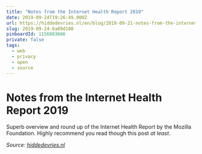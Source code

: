 ```yaml
---
title: "Notes from the Internet Health Report 2019"
date: 2019-09-24T19:26:49.000Z
url: https://hiddedevries.nl/en/blog/2019-09-21-notes-from-the-internet-health-report-2019
slug: 2019-09-24-6a89d108
pinboardId: 1156883666
private: false
tags:
  - web
  - privacy
  - open
  - source
---
```


# Notes from the Internet Health Report 2019

Superb overview and round up of the Internet Health Report by the Mozilla Foundation. Highly recommend you read though this post _at least_.

_Source: [hiddedevries.nl](https://hiddedevries.nl/en/blog/2019-09-21-notes-from-the-internet-health-report-2019)_
